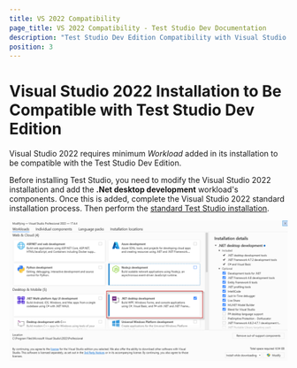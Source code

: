 ```yaml
---
title: VS 2022 Compatibility
page_title: VS 2022 Compatibility - Test Studio Dev Documentation
description: "Test Studio Dev Edition Compatibility with Visual Studio 2022. Prerequisites to install Test Studio Dev Edition plugin with Visual Studio 2022. Test Studio Dev Edition installed on Visual Studio 2022 but cannot start a test project."
position: 3
---
```


# Visual Studio 2022 Installation to Be Compatible with Test Studio Dev Edition

Visual Studio 2022 requires minimum _Workload_ added in its installation to be compatible with the Test Studio Dev Edition.

Before installing Test Studio, you need to modify the Visual Studio 2022 installation and add the **.Net desktop development** workload's components. Once this is added, complete the Visual Studio 2022 standard installation process. Then perform the <a href="/prerequisites/installation" target="_blank">standard Test Studio installation</a>.

![Visual Studio 2022 Installation](images/vs2022install.png)
